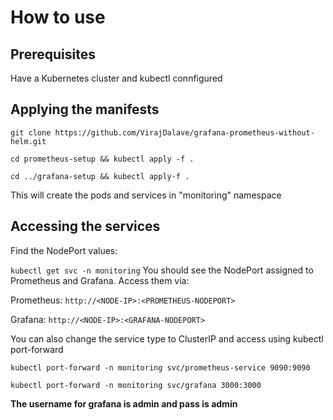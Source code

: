 # How to use
## Prerequisites
Have a Kubernetes cluster and kubectl connfigured
## Applying the manifests
`git clone https://github.com/VirajDalave/grafana-prometheus-without-helm.git`

`cd prometheus-setup && kubectl apply -f .`

`cd ../grafana-setup && kubectl apply-f .`

This will create the pods and services in "monitoring" namespace

## Accessing the services
Find the NodePort values:

`kubectl get svc -n monitoring`
You should see the NodePort assigned to Prometheus and Grafana. Access them via:

Prometheus: `http://<NODE-IP>:<PROMETHEUS-NODEPORT>`

Grafana: `http://<NODE-IP>:<GRAFANA-NODEPORT>`

You can also change the service type to ClusterIP and access using kubectl port-forward

`kubectl port-forward -n monitoring svc/prometheus-service 9090:9090`

`kubectl port-forward -n monitoring svc/grafana 3000:3000`

**The username for grafana is admin and pass is admin**
